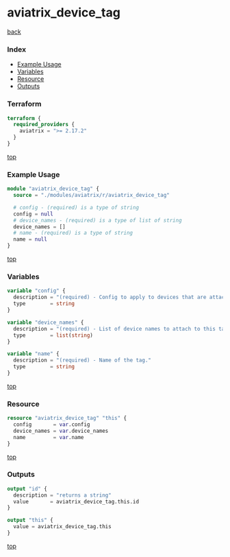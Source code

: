 # aviatrix_device_tag

[back](../aviatrix.md)

### Index

- [Example Usage](#example-usage)
- [Variables](#variables)
- [Resource](#resource)
- [Outputs](#outputs)

### Terraform

```terraform
terraform {
  required_providers {
    aviatrix = ">= 2.17.2"
  }
}
```

[top](#index)

### Example Usage

```terraform
module "aviatrix_device_tag" {
  source = "./modules/aviatrix/r/aviatrix_device_tag"

  # config - (required) is a type of string
  config = null
  # device_names - (required) is a type of list of string
  device_names = []
  # name - (required) is a type of string
  name = null
}
```

[top](#index)

### Variables

```terraform
variable "config" {
  description = "(required) - Config to apply to devices that are attached to the tag."
  type        = string
}

variable "device_names" {
  description = "(required) - List of device names to attach to this tag."
  type        = list(string)
}

variable "name" {
  description = "(required) - Name of the tag."
  type        = string
}
```

[top](#index)

### Resource

```terraform
resource "aviatrix_device_tag" "this" {
  config       = var.config
  device_names = var.device_names
  name         = var.name
}
```

[top](#index)

### Outputs

```terraform
output "id" {
  description = "returns a string"
  value       = aviatrix_device_tag.this.id
}

output "this" {
  value = aviatrix_device_tag.this
}
```

[top](#index)